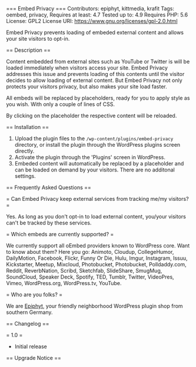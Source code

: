 === Embed Privacy ===
Contributors: epiphyt, kittmedia, krafit
Tags: oembed, privacy, 
Requires at least: 4.7
Tested up to: 4.9
Requires PHP: 5.6
License: GPL2
License URI: https://www.gnu.org/licenses/gpl-2.0.html

Embed Privacy prevents loading of embeded external content and allows your site visitors to opt-in.

== Description ==

Content embedded from external sites such as YouTube or Twitter is will be loaded immediately when visitors access your site. Embed Privacy addresses this issue and prevents loading of this contents until the visitor decides to allow loading of external content.
But Embed Privacy not only protects your visitors privacy, but also makes your site load faster.

All embeds will be replaced by placeholders, ready for you to apply style as you wish. With only a couple of lines of CSS. 

By clicking on the placeholder the respective content will be reloaded.


== Installation ==

1. Upload the plugin files to the `/wp-content/plugins/embed-privacy` directory, or install the plugin through the WordPress plugins screen directly.
1. Activate the plugin through the 'Plugins' screen in WordPress.
1. Embeded content will automatically be replaced by a placeholder and can be loaded on demand by your visitors. There are no additonal settings.


== Frequently Asked Questions ==

= Can Embed Privacy keep external services from tracking me/my visitors? =

Yes. As long as you don't opt-in to load external content, you/your visitors can't be tracked by these services.

= Which embeds are currently supported? =

We currently support all oEmbed providers known to WordPress core. Want to know about them? Here you go: Animoto, Cloudup, CollegeHumor, DailyMotion, Facebook, Flickr, Funny Or Die, Hulu, Imgur, Instagram, Issuu, Kickstarter, Meetup, Mixcloud, Photobucket, Photobucket, Polldaddy.com, Reddit, ReverbNation, Scribd, Sketchfab, SlideShare, SmugMug, SoundCloud, Speaker Deck, Spotify, TED, Tumblr, Twitter, VideoPres, Vimeo, WordPress.org, WordPress.tv, YouTube.

= Who are you folks? =

We are [Epiphyt](https://epiph.yt/), your friendly neighborhood WordPress plugin shop from southern Germany.


== Changelog ==

= 1.0 =
* Initial release

== Upgrade Notice ==